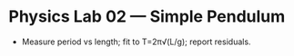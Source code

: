 # Physics Lab 02 — Simple Pendulum
- Measure period vs length; fit to T=2π√(L/g); report residuals.
